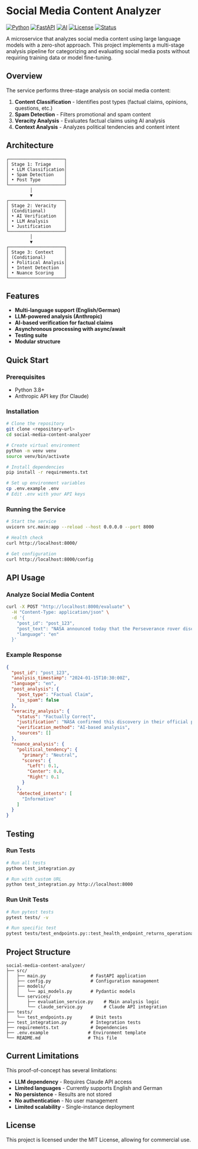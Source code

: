 # Social Media Content Analyzer

[![Python](https://img.shields.io/badge/Python-3.8+-blue.svg)](https://www.python.org/downloads/)
[![FastAPI](https://img.shields.io/badge/FastAPI-0.111.0-green.svg)](https://fastapi.tiangolo.com/)
[![AI](https://img.shields.io/badge/AI-LLM%20Powered-purple.svg)](https://anthropic.com/)
[![License](https://img.shields.io/badge/License-MIT-yellow.svg)](LICENSE)
[![Status](https://img.shields.io/badge/Status-Proof%20of%20Concept-orange.svg)](https://github.com/your-repo/social-media-analyzer)

A microservice that analyzes social media content using large language models with a zero-shot approach. This project implements a multi-stage analysis pipeline for categorizing and evaluating social media posts without requiring training data or model fine-tuning.

## Overview

The service performs three-stage analysis on social media content:

1. **Content Classification** - Identifies post types (factual claims, opinions, questions, etc.)
2. **Spam Detection** - Filters promotional and spam content
3. **Veracity Analysis** - Evaluates factual claims using AI analysis
4. **Context Analysis** - Analyzes political tendencies and content intent

## Architecture

```
┌─────────────────────┐
│ Stage 1: Triage     │
│ • LLM Classification│
│ • Spam Detection    │
│ • Post Type         │
└─────────────────────┘
         │
         ▼
┌─────────────────────┐
│ Stage 2: Veracity   │
│ (Conditional)       │
│ • AI Verification   │
│ • LLM Analysis      │
│ • Justification     │
└─────────────────────┘
         │
         ▼
┌─────────────────────┐
│ Stage 3: Context    │
│ (Conditional)       │
│ • Political Analysis│
│ • Intent Detection  │
│ • Nuance Scoring    │
└─────────────────────┘
```

## Features

- **Multi-language support (English/German)**
- **LLM-powered analysis (Anthropic)**
- **AI-based verification for factual claims**
- **Asynchronous processing with async/await**
- **Testing suite** 
- **Modular structure**

## Quick Start

### Prerequisites

- Python 3.8+
- Anthropic API key (for Claude)

### Installation

```bash
# Clone the repository
git clone <repository-url>
cd social-media-content-analyzer

# Create virtual environment
python -m venv venv
source venv/bin/activate

# Install dependencies
pip install -r requirements.txt

# Set up environment variables
cp .env.example .env
# Edit .env with your API keys
```

### Running the Service

```bash
# Start the service
uvicorn src.main:app --reload --host 0.0.0.0 --port 8000

# Health check
curl http://localhost:8000/

# Get configuration
curl http://localhost:8000/config
```

## API Usage

### Analyze Social Media Content

```bash
curl -X POST "http://localhost:8000/evaluate" \
  -H "Content-Type: application/json" \
  -d '{
    "post_id": "post_123",
    "post_text": "NASA announced today that the Perseverance rover discovered organic molecules on Mars.",
    "language": "en"
  }'
```

### Example Response

```json
{
  "post_id": "post_123",
  "analysis_timestamp": "2024-01-15T10:30:00Z",
  "language": "en",
  "post_analysis": {
    "post_type": "Factual Claim",
    "is_spam": false
  },
  "veracity_analysis": {
    "status": "Factually Correct",
    "justification": "NASA confirmed this discovery in their official press release...",
    "verification_method": "AI-based analysis",
    "sources": []
  },
  "nuance_analysis": {
    "political_tendency": {
      "primary": "Neutral",
      "scores": {
        "Left": 0.1,
        "Center": 0.8,
        "Right": 0.1
      }
    },
    "detected_intents": [
      "Informative"
    ]
  }
}
```

## Testing

### Run Tests

```bash
# Run all tests
python test_integration.py

# Run with custom URL
python test_integration.py http://localhost:8000
```

### Run Unit Tests

```bash
# Run pytest tests
pytest tests/ -v

# Run specific test
pytest tests/test_endpoints.py::test_health_endpoint_returns_operational_status -v
```

## Project Structure

```
social-media-content-analyzer/
├── src/
│   ├── main.py                 # FastAPI application
│   ├── config.py               # Configuration management
│   ├── models/
│   │   └── api_models.py       # Pydantic models
│   └── services/
│       ├── evaluation_service.py    # Main analysis logic
│       └── claude_service.py        # Claude API integration
├── tests/
│   └── test_endpoints.py       # Unit tests
├── test_integration.py         # Integration tests
├── requirements.txt            # Dependencies
├── .env.example               # Environment template
└── README.md                  # This file
```

## Current Limitations

This proof-of-concept has several limitations:

- **LLM dependency** - Requires Claude API access
- **Limited languages** - Currently supports English and German
- **No persistence** - Results are not stored
- **No authentication** - No user management
- **Limited scalability** - Single-instance deployment

## License

This project is licensed under the MIT License, allowing for commercial use.
